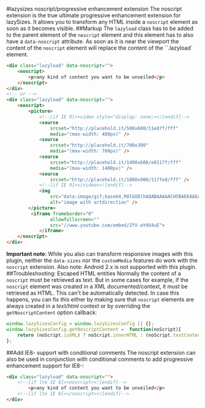 #lazysizes noscript/progressive enhancement extension
The noscript extension is the true ultimate progressive enhancement extension for lazySizes. It allows you to transform any HTML inside a ``noscript`` element as soon as it becomes visible.
##Markup
The ``lazyload`` class has to be added to the parent element of the ``noscript`` element and this element has to also have a ``data-noscript`` attribute. As soon as it is near the viewport the content of the ``noscript`` element will replace the content of the ``.lazyload`  element.
```html
<div class="lazyload" data-noscript="">
    <noscript>
        <p>any kind of content you want to be unveiled</p>
    </noscript>
</div>
<!-- or -->
<div class="lazyload" data-noscript="">
    <noscript>
        <picture>
            <!--[if IE 9]><video style="display: none;><![endif]-->
            <source
                srcset="http://placehold.it/500x600/11e87f/fff"
                media="(max-width: 480px)" />
            <source
                srcset="http://placehold.it/700x300"
                media="(max-width: 700px)" />
            <source
                srcset="http://placehold.it/1400x600/e8117f/fff"
                media="(max-width: 1400px)" />
            <source
                srcset="http://placehold.it/1800x900/117fe8/fff" />
            <!--[if IE 9]></video><![endif]-->
            <img
                src="data:image/gif;base64,R0lGODlhAQABAAAAACH5BAEKAAEALAAAAAABAAEAAAICTAEAOw=="
                alt="image with artdirection" />
        </picture>
         <iframe frameborder="0"
                allowfullscreen=""
                src="//www.youtube.com/embed/ZfV-aYdU4uE">
            </iframe>
    </noscript>
</div>
```
**Important note**: While you also can transform responsive images with this plugin, neither the ``data-sizes`` nor the ``customMedia`` features do work with the ``noscript`` extension. Also note: Android 2.x is not supported with this plugin.
##Troubleshooting: Escaped HTML entities
Normally the content of a ``noscript`` must be retrieved as text. But in some cases for example, if the ``noscript`` element was created in a XML documented/context, it must be retrieved as HTML. This can't be automatically detected.
In case this happens, you can fix this either by making sure that ``noscript`` elements are always created in a *text/html* context or by overriding the ``getNoscriptContent`` option callback:
```js
window.lazySizesConfig = window.lazySizesConfig || {};
window.lazySizesConfig.getNoscriptContent =  function(noScript){
    return (noScript.isXML) ? noScript.innerHTML : (noScript.textContent || noScript.innerText);
};
```
##<a name="ie8"></a>Add IE8- support with conditional comments
The noscript extension can also be used in conjunction with conditional comments to add progressive enhancement support for IE8-:
```html
<div class="lazyload" data-noscript="">
    <!--[if lte IE 8]><noscript><![endif]-->
        <p>any kind of content you want to be unveiled</p>
    <!--[if lte IE 8]></noscript><![endif]-->
</div>
```
